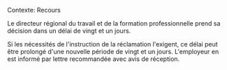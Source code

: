 Contexte: Recours

Le directeur régional du travail et de la formation professionnelle prend sa décision dans un délai de vingt et un jours.

Si les nécessités de l'instruction de la réclamation l'exigent, ce délai peut être prolongé d'une nouvelle période de vingt et un jours. L'employeur en est informé par lettre recommandée avec avis de réception.